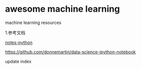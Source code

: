 # awesome machine learning
machine learning resources

1.参考文档

[notes-python](http://nbviewer.jupyter.org/github/lijin-THU/notes-python/blob/master/02-python-essentials/02.01-a-tour-of-python.ipynb)

https://github.com/donnemartin/data-science-ipython-notebook

update index
